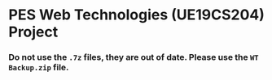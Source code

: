 # PES Web Technologies (UE19CS204) Project
### Do not use the ```.7z``` files, they are out of date. Please use the ```WT Backup.zip``` file.

